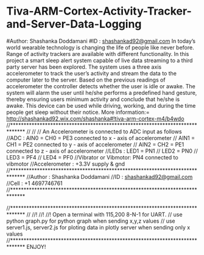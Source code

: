 # Tiva-ARM-Cortex-Activity-Tracker-and-Server-Data-Logging
#Author: Shashanka Doddamani
#ID    : shashankad92@gmail.com
In today’s world wearable technology is changing the life of people like never before. Range of activity trackers are available with different functionality. In this project a smart sleep alert system capable of live data streaming to a third party server has been explored. The system uses a three axis accelerometer to track the user’s activity and stream the data to the computer later to the server. Based on the previous readings of accelerometer the controller detects whether the user is idle or awake. The system will alarm the user until he/she performs a predefined hand gesture, thereby ensuring users minimum activity and conclude that he/she is awake. This device can be used while driving, working, and during the time people get sleep without their notice.
More information:= http://shashankad92.wix.com/shashanka#!tiva-arm-cortex-m4/b4wdo 
//*****************************************************************************
//
// 
// An Accelerometer is connected to ADC input as follows
//ADC                 :	AIN0 = CH0 = PE3 connected to x - axis of accelerometer
//		   				AIN1 = CH1 = PE2 connected to y - axis of accelerometer
//		   				AIN2 = CH2 = PE1 connected to z - axis of accelerometer
//LEDs    			  : LED1 = PN1
//		   				LED2 = PN0
//   	   				LED3 = PF4
//		   				LED4 = PF0
//Vibrator or Vibmotor: PN4 connected to vibmotor
//Accelerometer       : +3.3V supply & gnd
//*****************************************************************************
//Author			  : Shashanka Doddamani
//ID				  : shashankad92@gmail.com
//Cell                : +1 4697746761
//*****************************************************************************

//*****************************************************************************
//
//!
//!
//! Open a terminal with 115,200 8-N-1 for UART.
//  use python graph.py for python graph when sending x,y,z values
//  use server1.js, server2.js for ploting data in plotly server when sending only x values
//*****************************************************************************
ENJOY!
